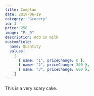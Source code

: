 ```yaml
---
title: Complan
date: 2019-06-19
category: "Grocery"
id: 3
price: 250
image: "Pr_9"
description: Add in milk
customField:
  name: Quantity
  values:
    [
      { name: "1", priceChange: 0 },
      { name: "2", priceChange: 300 },
      { name: "3", priceChange: 600 },
    ]
---
```


This is a very scary cake.
